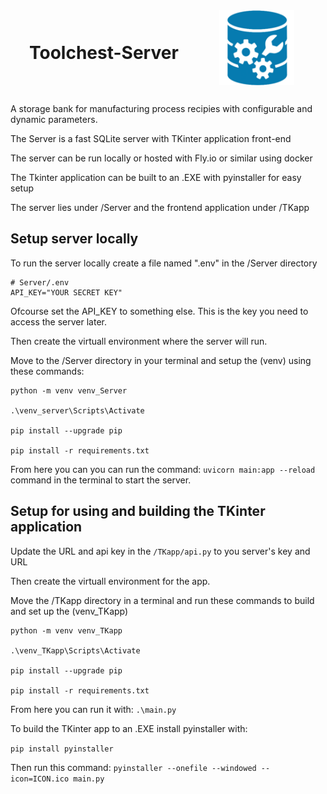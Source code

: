 <div style="display: flex; align-items: center; justify-content: space-between;">
  <h1 style="margin: 30px;">Toolchest-Server</h1>
  <img src="ICON.png" alt="Alt Text" style="margin-right: 50px; margin-bottom: 15px; width: 120px;">
</div>

A storage bank for manufacturing process recipies with configurable and dynamic parameters.

The Server is a fast SQLite server with TKinter application front-end

The server can be run locally or hosted with Fly.io or similar using docker

The Tkinter application can be built to an .EXE with pyinstaller for easy setup

The server lies under /Server and the frontend application under /TKapp

## Setup server locally
To run the server locally create a file named ".env" in the /Server directory
```
# Server/.env
API_KEY="YOUR SECRET KEY"
```
Ofcourse set the API_KEY to something else.
This is the key you need to access the server later.

Then create the virtuall environment where the server will run.

Move to the /Server directory in your terminal and setup the (venv) using these commands:
```
python -m venv venv_Server

.\venv_server\Scripts\Activate

pip install --upgrade pip

pip install -r requirements.txt
```

From here you can you can run the command: `uvicorn main:app --reload` command in the terminal to start the server.


## Setup for using and building the TKinter application
Update the URL and api key in the `/TKapp/api.py` to you server's key and URL

Then create the virtuall environment for the app.

Move the /TKapp directory in a terminal and run these commands to build and set up the (venv_TKapp)
```
python -m venv venv_TKapp

.\venv_TKapp\Scripts\Activate

pip install --upgrade pip

pip install -r requirements.txt
```

From here you can run it with: `.\main.py`

To build the TKinter app to an .EXE install pyinstaller with:

`pip install pyinstaller`

Then run this command: `pyinstaller --onefile --windowed --icon=ICON.ico main.py`

